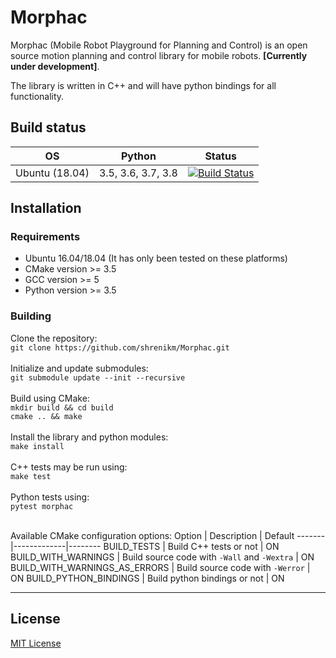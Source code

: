 # Morphac

Morphac (Mobile Robot Playground for Planning and Control) is an open source motion planning and control library for mobile robots. **[Currently under development]**.

The library is written in C++ and will have python bindings for all functionality.

## Build status
OS | Python | Status
---------|--------|-------
Ubuntu (18.04) | 3.5, 3.6, 3.7, 3.8 | [![Build Status](https://travis-ci.com/shrenikm/Morphac.svg?branch=master)](https://travis-ci.com/shrenikm/Morphac)

## Installation

### Requirements
* Ubuntu 16.04/18.04 (It has only been tested on these platforms)
* CMake version >= 3.5
* GCC version >= 5
* Python version >= 3.5

### Building
Clone the repository:<br/>
`git clone https://github.com/shrenikm/Morphac.git`<br/><br/>
Initialize and update submodules:<br/>
`git submodule update --init --recursive`<br/><br/>
Build using CMake:<br/>
`mkdir build && cd build`<br/>
`cmake .. && make`<br/><br/>
Install the library and python modules:<br/>
`make install`<br/><br/>
C++ tests may be run using:<br/>
`make test`<br/><br/>
Python tests using:<br/>
`pytest morphac`<br/><br/>

Available CMake configuration options:
Option | Description | Default
-------|-------------|--------
BUILD_TESTS | Build C++ tests or not | ON
BUILD_WITH_WARNINGS | Build source code with `-Wall` and `-Wextra` | ON
BUILD_WITH_WARNINGS_AS_ERRORS | Build source code with `-Werror` | ON
BUILD_PYTHON_BINDINGS | Build python bindings or not | ON


-------

## License

[MIT License](LICENSE)


